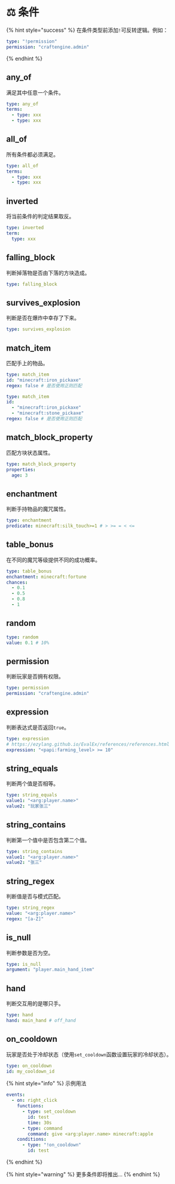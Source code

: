 # ⚖️ 条件

{% hint style="success" %}
在条件类型前添加`!`可反转逻辑。例如：

```yaml
type: "!permission"
permission: "craftengine.admin"
```
{% endhint %}

## any\_of <a href="#any_of" id="any_of"></a>

满足其中任意一个条件。

```yaml
type: any_of
terms:
  - type: xxx
  - type: xxx
```

## all\_of <a href="#all_of" id="all_of"></a>

所有条件都必须满足。

```yaml
type: all_of
terms:
  - type: xxx
  - type: xxx
```

## inverted <a href="#inverted" id="inverted"></a>

将当前条件的判定结果取反。

```yaml
type: inverted
term:
  type: xxx
```

## falling\_block <a href="#falling_block" id="falling_block"></a>

判断掉落物是否由下落的方块造成。

```yaml
type: falling_block
```

## survives\_explosion <a href="#survives_explosion" id="survives_explosion"></a>

判断是否在爆炸中幸存了下来。

```yaml
type: survives_explosion
```

## match\_item <a href="#match_item" id="match_item"></a>

匹配手上的物品。

```yaml
type: match_item
id: "minecraft:iron_pickaxe"
regex: false # 是否使用正则匹配
```

```yaml
type: match_item
id: 
  - "minecraft:iron_pickaxe"
  - "minecraft:stone_pickaxe"
regex: false # 是否使用正则匹配
```

## match\_block\_property <a href="#match_block_property" id="match_block_property"></a>

匹配方块状态属性。

```yaml
type: match_block_property
properties:
  age: 3
```

## enchantment <a href="#enchantment" id="enchantment"></a>

判断手持物品的魔咒属性。

```yaml
type: enchantment
predicate: minecraft:silk_touch>=1 # > >= = < <=
```

## table\_bonus <a href="#table_bonus" id="table_bonus"></a>

在不同的魔咒等级提供不同的成功概率。

```yaml
type: table_bonus
enchantment: minecraft:fortune
chances:
  - 0.1
  - 0.5
  - 0.8
  - 1
```

## random <a href="#random" id="random"></a>

```yaml
type: random
value: 0.1 # 10%
```

## permission <a href="#permission" id="permission"></a>

判断玩家是否拥有权限。

```yaml
type: permission
permission: "craftengine.admin"
```

## expression <a href="#expression" id="expression"></a>

判断表达式是否返回`true`。

```yaml
type: expression
# https://ezylang.github.io/EvalEx/references/references.html
expression: "<papi:farming_level> >= 10"
```

## string\_equals <a href="#string_equals" id="string_equals"></a>

判断两个值是否相等。

```yaml
type: string_equals
value1: "<arg:player.name>"
value2: "玩家张三"
```

## string\_contains <a href="#string_contains" id="string_contains"></a>

判断第一个值中是否包含第二个值。

```yaml
type: string_contains
value1: "<arg:player.name>"
value2: "张三"
```

## string\_regex <a href="#string_regex" id="string_regex"></a>

判断值是否与模式匹配。

```yaml
type: string_regex
value: "<arg:player.name>"
regex: "[a-Z]"
```

## is\_null <a href="#is_null" id="is_null"></a>

判断参数是否为空。

```yaml
type: is_null
argument: "player.main_hand_item"
```

## hand <a href="#hand" id="hand"></a>

判断交互用的是哪只手。

```yaml
type: hand
hand: main_hand # off_hand
```

## on\_cooldown <a href="#on_cooldown" id="on_cooldown"></a>

玩家是否处于冷却状态（使用`set_cooldown`函数设置玩家的冷却状态）。

```yaml
type: on_cooldown
id: my_cooldown_id
```

{% hint style="info" %}
示例用法

```yaml
events:
  - on: right_click
    functions:
      - type: set_cooldown
        id: test
        time: 30s
      - type: command
        command: give <arg:player.name> minecraft:apple
    conditions:
      - type: "!on_cooldown"
        id: test
```
{% endhint %}

{% hint style="warning" %}
更多条件即将推出...
{% endhint %}
